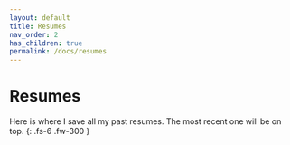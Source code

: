 ```yaml
---
layout: default
title: Resumes
nav_order: 2
has_children: true
permalink: /docs/resumes
---
```


# Resumes

Here is where I save all my past resumes. The most recent one will be on top.
{: .fs-6 .fw-300 }